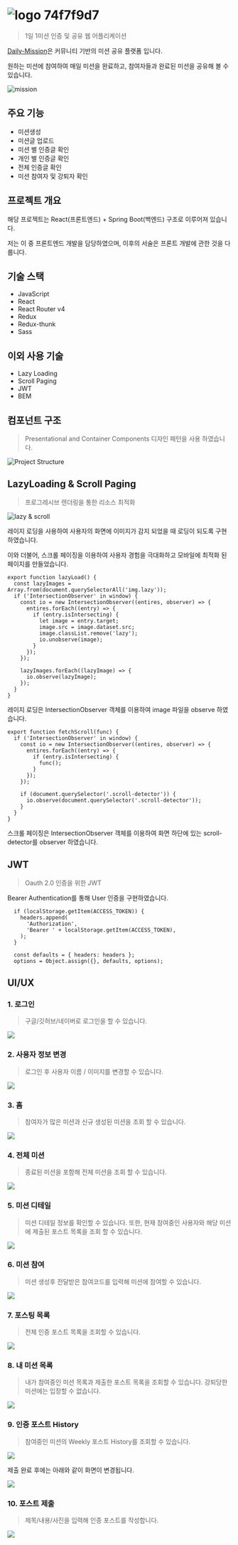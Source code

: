 # ![logo 74f7f9d7](https://user-images.githubusercontent.com/39932233/80936920-056df500-8e0e-11ea-8a57-2cf418edd852.png)

> 1일 1미션 인증 및 공유 웹 어플리케이션

[Daily-Mission](https://daily-mission.com)은 커뮤니티 기반의 미션 공유 플랫폼 입니다.

원하는 미션에 참여하여 매일 미션을 완료하고, 참여자들과 완료된 미션을 공유해 볼 수 있습니다.

![mission](https://user-images.githubusercontent.com/39932233/80935943-f6854380-8e09-11ea-85b9-b41e78390b92.jpg)
## 주요 기능

- 미션생성
- 미션글 업로드
- 미션 별 인증글 확인
- 개인 별 인증글 확인
- 전체 인증글 확인
- 미션 참여자 및 강퇴자 확인

## 프로젝트 개요

해당 프로젝트는 React(프론트엔드) + Spring Boot(백엔드) 구조로 이루어져 있습니다.

저는 이 중 프론트엔드 개발을 담당하였으며, 이후의 서술은 프론트 개발에 관한 것을 다룹니다.

## 기술 스택

- JavaScript
- React
- React Router v4
- Redux
- Redux-thunk
- Sass

## 이외 사용 기술

- Lazy Loading
- Scroll Paging
- JWT
- BEM

## 컴포넌트 구조
> Presentational and Container Components 디자인 패턴을 사용 하였습니다.

![Project Structure](https://user-images.githubusercontent.com/39932233/83713833-28393680-a664-11ea-9dae-a6a5331a2c83.png)

## LazyLoading & Scroll Paging
> 프로그레시브 렌더링을 통한 리소스 최적화

![lazy & scroll](https://user-images.githubusercontent.com/39932233/83600296-3aa26a00-a5a9-11ea-973b-a03bd7c9db34.gif)

레이지 로딩을 사용하여 사용자의 화면에 이미지가 감지 되었을 때 로딩이 되도록 구현하였습니다.

이와 더불어, 스크롤 페이징을 이용하여 사용자 경험을 극대화하고 모바일에 최적화 된 페이지를 만들었습니다.

```
export function lazyLoad() {
  const lazyImages = Array.from(document.querySelectorAll('img.lazy'));
  if ('IntersectionObserver' in window) {
    const io = new IntersectionObserver((entires, observer) => {
      entires.forEach((entry) => {
        if (entry.isIntersecting) {
          let image = entry.target;
          image.src = image.dataset.src;
          image.classList.remove('lazy');
          io.unobserve(image);
        }
      });
    });

    lazyImages.forEach((lazyImage) => {
      io.observe(lazyImage);
    });
  }
}

```
레이지 로딩은 IntersectionObserver 객체를 이용하여 image 파일을 observe 하였습니다.

```
export function fetchScroll(func) {
  if ('IntersectionObserver' in window) {
    const io = new IntersectionObserver((entires, observer) => {
      entires.forEach((entry) => {
        if (entry.isIntersecting) {
          func();
        }
      });
    });

    if (document.querySelector('.scroll-detector')) {
      io.observe(document.querySelector('.scroll-detector'));
    }
  }
}

```
스크롤 페이징은 IntersectionObserver 객체를 이용하여 화면 하단에 있는 scroll-detector를 observer 하였습니다.

## JWT
> Oauth 2.0 인증을 위한 JWT

Bearer Authentication를 통해 User 인증을 구현하였습니다.

```
  if (localStorage.getItem(ACCESS_TOKEN)) {
    headers.append(
      'Authorization',
      'Bearer ' + localStorage.getItem(ACCESS_TOKEN),
    );
  }

  const defaults = { headers: headers };
  options = Object.assign({}, defaults, options);
```

## UI/UX

### 1. 로그인

> 구글/깃허브/네이버로 로그인을 할 수 있습니다.

<img src="https://image.daily-mission.com/README/login.png"></img>

### 2. 사용자 정보 변경

> 로그인 후 사용자 이름 / 이미지를 변경할 수 있습니다.

<img src="https://image.daily-mission.com/README/change.png"></img>

### 3. 홈

> 참여자가 많은 미션과 신규 생성된 미션을 조회 할 수 있습니다.

<img src="https://image.daily-mission.com/README/home.png"></img>

### 4. 전체 미션

> 종료된 미션을 포함해 전체 미션을 조회 할 수 있습니다.

<img src="https://image.daily-mission.com/README/all.png"></img>

### 5. 미션 디테일

> 미션 디테일 정보를 확인할 수 있습니다. 또한, 현재 참여중인 사용자와 해당 미션에 제출된 포스트 목록을 조회 할 수 있습니다.

<img src="https://image.daily-mission.com/README/detail.png"></img>

### 6. 미션 참여

> 미션 생성후 전달받은 참여코드를 입력해 미션에 참여할 수 있습니다.

<img src="https://image.daily-mission.com/README/attend.png"></img>

### 7. 포스팅 목록

> 전체 인증 포스트 목록을 조회할 수 있습니다.

<img src="https://image.daily-mission.com/README/post.png"></img>

### 8. 내 미션 목록

> 내가 참여중인 미션 목록과 제출한 포스트 목록을 조회할 수 있습니다. 강퇴당한 미션에는 입장할 수 없습니다.

<img src="https://image.daily-mission.com/README/my.png"></img>

### 9. 인증 포스트 History

> 참여중인 미션의 Weekly 포스트 History를 조회할 수 있습니다.

<img src="https://image.daily-mission.com/README/submit.png"></img>

제출 완료 후에는 아래와 같이 화면이 변경됩니다.

<img src="https://image.daily-mission.com/README/submit_success.png"></img>

### 10. 포스트 제출

> 제목/내용/사진을 입력해 인증 포스트를 작성합니다.

<img src="https://image.daily-mission.com/README/post_submit.png"></img>
